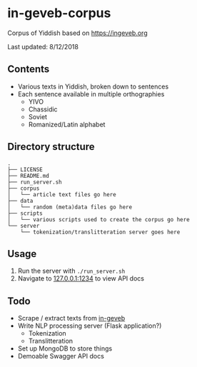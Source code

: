 # in-geveb-corpus

Corpus of Yiddish based on https://ingeveb.org

Last updated: 8/12/2018

## Contents
- Various texts in Yiddish, broken down to sentences
- Each sentence available in multiple orthographies
    - YIVO
    - Chassidic
    - Soviet
    - Romanized/Latin alphabet

## Directory structure 

```
.
├── LICENSE
├── README.md
├── run_server.sh
├── corpus
│   └── article text files go here
├── data
│   └── random (meta)data files go here
├── scripts
│   └── various scripts used to create the corpus go here
└── server
    └── tokenization/translitteration server goes here
```

## Usage

1. Run the server with `./run_server.sh`
2. Navigate to [127.0.0.1:1234](https://127.0.0.1:1234) to view API docs

## Todo
- Scrape / extract texts from [in-geveb](https://ingeveb.org) 
- Write NLP processing server (Flask application?)
    - Tokenization
    - Translitteration
- Set up MongoDB to store things
- Demoable Swagger API docs

